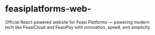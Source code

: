 # feasiplatforms-web-
Official React-powered website for Feasi Platforms — powering modern tech like FeasiCloud and FeasiPay with innovation, speed, and simplicity
